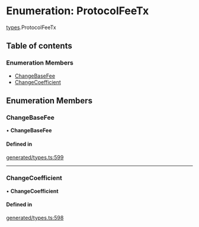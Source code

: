 # Enumeration: ProtocolFeeTx

[types](../wiki/types).ProtocolFeeTx

## Table of contents

### Enumeration Members

- [ChangeBaseFee](../wiki/types.ProtocolFeeTx#changebasefee)
- [ChangeCoefficient](../wiki/types.ProtocolFeeTx#changecoefficient)

## Enumeration Members

### ChangeBaseFee

• **ChangeBaseFee**

#### Defined in

[generated/types.ts:599](https://github.com/PolymathNetwork/polymesh-sdk/blob/c6fe1be3/src/generated/types.ts#L599)

___

### ChangeCoefficient

• **ChangeCoefficient**

#### Defined in

[generated/types.ts:598](https://github.com/PolymathNetwork/polymesh-sdk/blob/c6fe1be3/src/generated/types.ts#L598)

